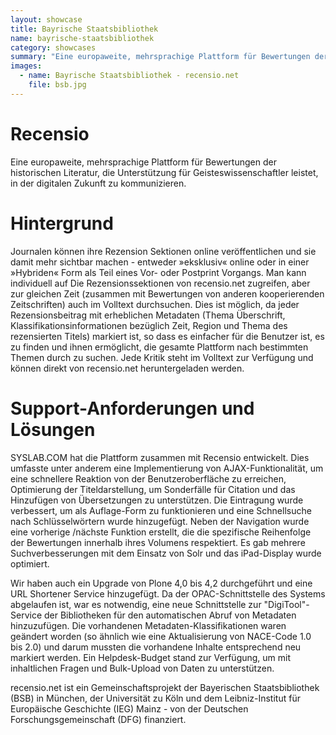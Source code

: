 ```yaml
---
layout: showcase
title: Bayrische Staatsbibliothek
name: bayrische-staatsbibliothek
category: showcases
summary: "Eine europaweite, mehrsprachige Plattform für Bewertungen der historischen Literatur, die Unterstützung für Geisteswissenschaftler leistet, in der digitalen Zukunft zu kommunizieren. (unterstützt von DFG, dem Bayerischen Staatsbibliothek, dem Leibniz-Institut für Europäische Geschichte (IEG) Mainz und der Universität zu Köln."
images:
  - name: Bayrische Staatsbibliothek - recensio.net
    file: bsb.jpg
---
```



# Recensio 
Eine europaweite, mehrsprachige Plattform für Bewertungen der historischen Literatur, die Unterstützung für Geisteswissenschaftler leistet, in der digitalen Zukunft zu kommunizieren.


# Hintergrund
Journalen können ihre Rezension Sektionen online veröffentlichen und sie damit mehr sichtbar machen - entweder »eksklusiv« online oder in einer »Hybriden« Form als Teil eines Vor- oder Postprint Vorgangs. Man kann individuell auf Die Rezensionssektionen von recensio.net zugreifen, aber zur gleichen Zeit (zusammen mit Bewertungen von anderen kooperierenden Zeitschriften) auch im Volltext durchsuchen. Dies ist möglich, da jeder Rezensionsbeitrag mit erheblichen Metadaten (Thema Überschrift, Klassifikationsinformationen bezüglich Zeit, Region und Thema des rezensierten Titels) markiert ist, so dass es einfacher für die Benutzer ist, es zu finden und ihnen ermöglicht, die gesamte Plattform nach bestimmten Themen durch zu suchen. Jede Kritik steht im Volltext zur Verfügung und können direkt von recensio.net heruntergeladen werden.

# Support-Anforderungen und Lösungen
SYSLAB.COM hat die Plattform zusammen mit Recensio entwickelt. Dies umfasste unter anderem eine Implementierung von AJAX-Funktionalität, um eine schnellere Reaktion von der Benutzeroberfläche zu erreichen, Optimierung der Titeldarstellung, um Sonderfälle für Citation und das Hinzufügen von Übersetzungen zu unterstützen. Die Eintragung wurde verbessert, um als Auflage-Form zu funktionieren und eine Schnellsuche nach Schlüsselwörtern wurde hinzugefügt. Neben der Navigation wurde eine vorherige /nächste Funktion erstellt, die die spezifische Reihenfolge der Bewertungen innerhalb ihres Volumens respektiert. Es gab mehrere Suchverbesserungen mit dem Einsatz von Solr und das iPad-Display wurde optimiert.

Wir haben auch ein Upgrade von Plone 4,0 bis 4,2 durchgeführt und eine URL Shortener Service hinzugefügt. Da der OPAC-Schnittstelle des Systems abgelaufen ist, war es notwendig, eine neue Schnittstelle zur "DigiTool"-Service der Bibliotheken für den automatischen Abruf von Metadaten hinzuzufügen. Die vorhandenen Metadaten-Klassifikationen waren geändert worden (so ähnlich wie eine Aktualisierung von NACE-Code 1.0 bis 2.0) und darum mussten die vorhandene Inhalte entsprechend neu markiert werden. Ein Helpdesk-Budget stand zur Verfügung, um mit inhaltlichen Fragen und Bulk-Upload von Daten zu unterstützen.

recensio.net ist ein Gemeinschaftsprojekt der Bayerischen Staatsbibliothek (BSB) in München, der Universität zu Köln und dem Leibniz-Institut für Europäische Geschichte (IEG) Mainz - von der Deutschen Forschungsgemeinschaft (DFG) finanziert.
